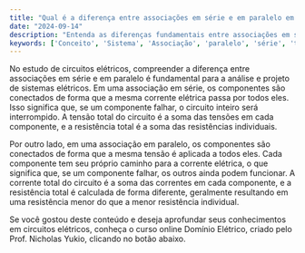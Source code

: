 ```yaml
---
title: "Qual é a diferença entre associações em série e em paralelo em circuitos elétricos?"
date: "2024-09-14"
description: "Entenda as diferenças fundamentais entre associações em série e em paralelo em circuitos elétricos."
keywords: ['Conceito', 'Sistema', 'Associação', 'paralelo', 'série', 'tensão', 'Carga']
---
```


No estudo de circuitos elétricos, compreender a diferença entre associações em série e em paralelo é fundamental para a análise e projeto de sistemas elétricos. Em uma associação em série, os componentes são conectados de forma que a mesma corrente elétrica passa por todos eles. Isso significa que, se um componente falhar, o circuito inteiro será interrompido. A tensão total do circuito é a soma das tensões em cada componente, e a resistência total é a soma das resistências individuais.

Por outro lado, em uma associação em paralelo, os componentes são conectados de forma que a mesma tensão é aplicada a todos eles. Cada componente tem seu próprio caminho para a corrente elétrica, o que significa que, se um componente falhar, os outros ainda podem funcionar. A corrente total do circuito é a soma das correntes em cada componente, e a resistência total é calculada de forma diferente, geralmente resultando em uma resistência menor do que a menor resistência individual.

Se você gostou deste conteúdo e deseja aprofundar seus conhecimentos em circuitos elétricos, conheça o curso online Domínio Elétrico, criado pelo Prof. Nicholas Yukio, clicando no botão abaixo.